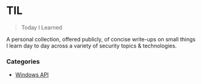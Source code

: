 # TIL

> Today I Learned

A personal collection, offered publicly, of concise write-ups on small things I learn day to day across a
variety of security topics & technologies.

### Categories

* [Windows API](#windowsapi)
